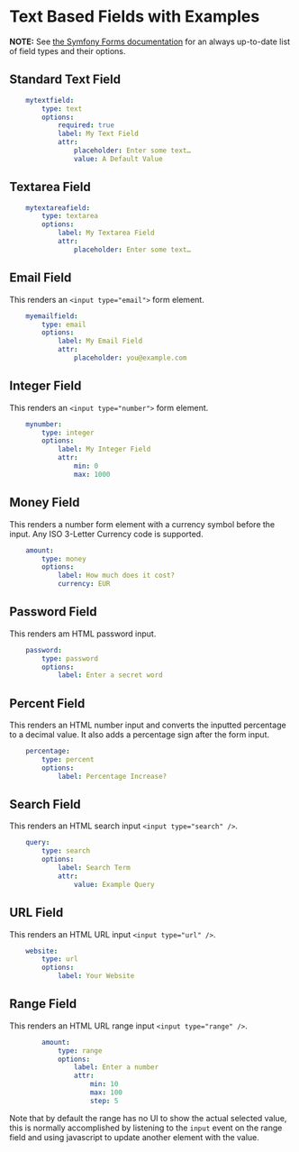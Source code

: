 Text Based Fields with Examples
===============================

**NOTE:** See [the Symfony Forms documentation][forms] for an always up-to-date
list of field types and their options.

Standard Text Field
-------------------

```yaml
    mytextfield:
        type: text
        options:
            required: true
            label: My Text Field
            attr:
                placeholder: Enter some text…
                value: A Default Value
```

Textarea Field
--------------

```yaml
    mytextareafield:
        type: textarea
        options:
            label: My Textarea Field
            attr:
                placeholder: Enter some text…
```

Email Field
-----------

This renders an `<input type="email">` form element.

```yaml
    myemailfield:
        type: email
        options:
            label: My Email Field
            attr:
                placeholder: you@example.com
```

Integer Field
-------------

This renders an `<input type="number">` form element.

```yaml
    mynumber:
        type: integer
        options:
            label: My Integer Field
            attr:
                min: 0
                max: 1000
```

Money Field
-----------

This renders a number form element with a currency symbol before the input. Any
ISO 3-Letter Currency code is supported.

```yaml
    amount:
        type: money
        options:
            label: How much does it cost?
            currency: EUR
```

Password Field
--------------

This renders am HTML password input.

```yaml
    password:
        type: password
        options:
            label: Enter a secret word
```

Percent Field
-------------

This renders an HTML number input and converts the inputted percentage to a
decimal value. It also adds a percentage sign after the form input.

```yaml
    percentage:
        type: percent
        options:
            label: Percentage Increase?
```

Search Field
------------

This renders an HTML search input `<input type="search" />`.

```yaml
    query:
        type: search
        options:
            label: Search Term
            attr:
                value: Example Query
```


URL Field
---------

This renders an HTML URL input `<input type="url" />`.

```yaml
    website:
        type: url
        options:
            label: Your Website
```

Range Field
-----------

This renders an HTML URL range input `<input type="range" />`.

```yml
        amount:
            type: range
            options:
                label: Enter a number
                attr:
                    min: 10
                    max: 100
                    step: 5
```

Note that by default the range has no UI to show the actual selected value,
this is normally accomplished by listening to the `input` event on the range
field and using javascript to update another element with the value.

[forms]: http://symfony.com/doc/current/reference/forms/types/form.html